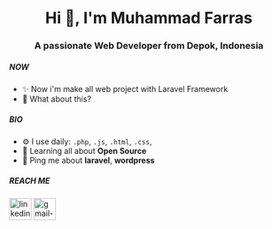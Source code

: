 <h1 align="center">Hi 👋, I'm Muhammad Farras</h1>
<h3 align="center">A passionate Web Developer from Depok, Indonesia</h3>


##### NOW

- ✨ Now i'm make all web project with Laravel Framework 
- 🍑 What about this?

##### BIO

- ⚙️ I use daily: `.php`, `.js`, `.html`, `.css`,
- 🌱 Learning all about **Open Source**
- 💬 Ping me about **laravel**, **wordpress**



##### REACH ME

<p align="left">
  <a href="https://www.linkedin.com/in/muhamad-farras-99973b227/" target="blank"><img align="center" width="40" height="40" src="https://img.icons8.com/color/96/linkedin.png" alt="linkedin"/></a>
  <a href="mailto:mfarras196@gmail.com" target="blank"><img align="center" width="40" height="40" src="https://img.icons8.com/color/96/gmail-new.png" alt="gmail-new"/></a>
</p>


